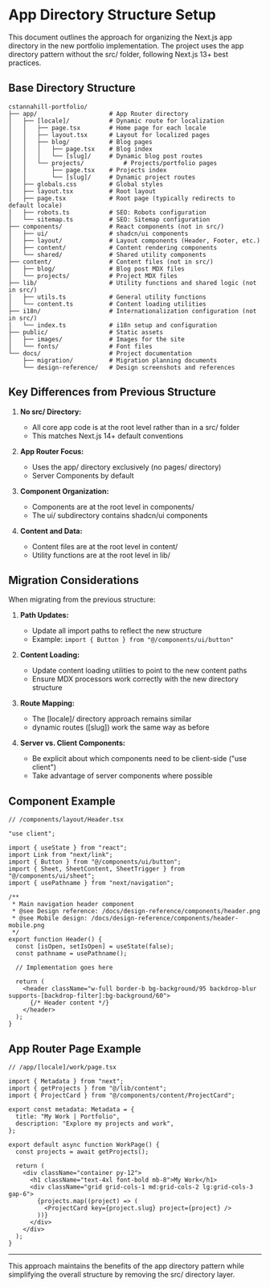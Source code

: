 # App Directory Structure Setup

This document outlines the approach for organizing the Next.js app directory in the new portfolio implementation. The project uses the app directory pattern without the src/ folder, following Next.js 13+ best practices.

## Base Directory Structure

```
cstannahill-portfolio/
├── app/                    # App Router directory
│   ├── [locale]/           # Dynamic route for localization
│   │   ├── page.tsx        # Home page for each locale
│   │   ├── layout.tsx      # Layout for localized pages
│   │   ├── blog/           # Blog pages
│   │   │   ├── page.tsx    # Blog index
│   │   │   └── [slug]/     # Dynamic blog post routes
│   │   └── projects/           # Projects/portfolio pages
│   │       ├── page.tsx    # Projects index
│   │       └── [slug]/     # Dynamic project routes
│   ├── globals.css         # Global styles
│   ├── layout.tsx          # Root layout
│   ├── page.tsx            # Root page (typically redirects to default locale)
│   ├── robots.ts           # SEO: Robots configuration
│   └── sitemap.ts          # SEO: Sitemap configuration
├── components/             # React components (not in src/)
│   ├── ui/                 # shadcn/ui components
│   ├── layout/             # Layout components (Header, Footer, etc.)
│   ├── content/            # Content rendering components
│   └── shared/             # Shared utility components
├── content/                # Content files (not in src/)
│   ├── blog/               # Blog post MDX files
│   └── projects/           # Project MDX files
├── lib/                    # Utility functions and shared logic (not in src/)
│   ├── utils.ts            # General utility functions
│   └── content.ts          # Content loading utilities
├── i18n/                   # Internationalization configuration (not in src/)
│   └── index.ts            # i18n setup and configuration
├── public/                 # Static assets
│   ├── images/             # Images for the site
│   └── fonts/              # Font files
└── docs/                   # Project documentation
    ├── migration/          # Migration planning documents
    └── design-reference/   # Design screenshots and references
```

## Key Differences from Previous Structure

1. **No src/ Directory:**

   - All core app code is at the root level rather than in a src/ folder
   - This matches Next.js 14+ default conventions

2. **App Router Focus:**

   - Uses the app/ directory exclusively (no pages/ directory)
   - Server Components by default

3. **Component Organization:**

   - Components are at the root level in components/
   - The ui/ subdirectory contains shadcn/ui components

4. **Content and Data:**
   - Content files are at the root level in content/
   - Utility functions are at the root level in lib/

## Migration Considerations

When migrating from the previous structure:

1. **Path Updates:**

   - Update all import paths to reflect the new structure
   - Example: `import { Button } from "@/components/ui/button"`

2. **Content Loading:**

   - Update content loading utilities to point to the new content paths
   - Ensure MDX processors work correctly with the new directory structure

3. **Route Mapping:**

   - The [locale]/ directory approach remains similar
   - dynamic routes ([slug]) work the same way as before

4. **Server vs. Client Components:**
   - Be explicit about which components need to be client-side ("use client")
   - Take advantage of server components where possible

## Component Example

```tsx
// /components/layout/Header.tsx

"use client";

import { useState } from "react";
import Link from "next/link";
import { Button } from "@/components/ui/button";
import { Sheet, SheetContent, SheetTrigger } from "@/components/ui/sheet";
import { usePathname } from "next/navigation";

/**
 * Main navigation header component
 * @see Design reference: /docs/design-reference/components/header.png
 * @see Mobile design: /docs/design-reference/components/header-mobile.png
 */
export function Header() {
  const [isOpen, setIsOpen] = useState(false);
  const pathname = usePathname();

  // Implementation goes here

  return (
    <header className="w-full border-b bg-background/95 backdrop-blur supports-[backdrop-filter]:bg-background/60">
      {/* Header content */}
    </header>
  );
}
```

## App Router Page Example

```tsx
// /app/[locale]/work/page.tsx

import { Metadata } from "next";
import { getProjects } from "@/lib/content";
import { ProjectCard } from "@/components/content/ProjectCard";

export const metadata: Metadata = {
  title: "My Work | Portfolio",
  description: "Explore my projects and work",
};

export default async function WorkPage() {
  const projects = await getProjects();

  return (
    <div className="container py-12">
      <h1 className="text-4xl font-bold mb-8">My Work</h1>
      <div className="grid grid-cols-1 md:grid-cols-2 lg:grid-cols-3 gap-6">
        {projects.map((project) => (
          <ProjectCard key={project.slug} project={project} />
        ))}
      </div>
    </div>
  );
}
```

---

This approach maintains the benefits of the app directory pattern while simplifying the overall structure by removing the src/ directory layer.
